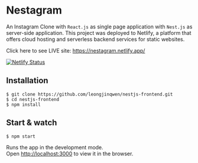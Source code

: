 # Nestagram

An Instagram Clone with `React.js` as single page application with `Nest.js` as server-side application. This project was deployed to Netlify, a platform that offers cloud hosting and serverless backend services for static websites.  

Click here to see LIVE site: https://nestagram.netlify.app/


[![Netlify Status](https://api.netlify.com/api/v1/badges/8e5a61a4-8082-4fd9-96fa-59ec052450fc/deploy-status)](https://app.netlify.com/sites/nestagram/deploys)

## Installation

    $ git clone https://github.com/leongjinqwen/nestjs-frontend.git
    $ cd nestjs-frontend
    $ npm install

## Start & watch

    $ npm start

Runs the app in the development mode.<br />
Open [http://localhost:3000](http://localhost:3000) to view it in the browser.

